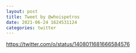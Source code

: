 ```yaml
--- 
layout: post 
title: Tweet by @whoispetros 
date: 2021-06-24 1624531124 
categories: twitter 
--- 
```

https://twitter.com/o/status/1408011681666584576